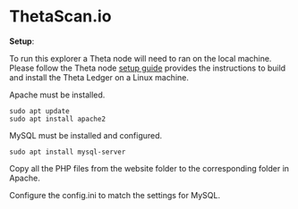 # ThetaScan.io

**Setup**: 

To run this explorer a Theta node will need to ran on the local machine.  Please follow the Theta node [setup guide](https://github.com/thetatoken/theta-mainnet-integration-guide/blob/master/docs/setup.md#setup) provides the instructions to build and install the Theta Ledger on a Linux machine.


Apache must be installed.

```
sudo apt update
sudo apt install apache2
```


MySQL must be installed and configured.

```
sudo apt install mysql-server
```

Copy all the PHP files from the website folder to the corresponding folder in Apache.

Configure the config.ini to match the settings for MySQL.


